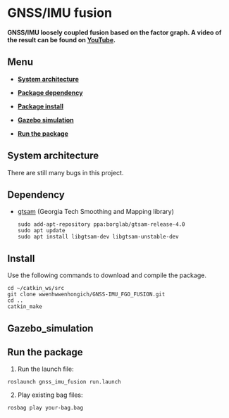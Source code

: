 # GNSS/IMU fusion

**GNSS/IMU loosely coupled fusion based on the factor graph. A video of the result can be found on [YouTube](https://youtu.be/xn7mffXxrPo).**


## Menu

  - [**System architecture**](#system-architecture)

  - [**Package dependency**](#dependency)

  - [**Package install**](#install)
  
  - [**Gazebo simulation**](#Gazebo_simulation)

  - [**Run the package**](#run-the-package)

## System architecture
   There are still many bugs in this project.

## Dependency

- [gtsam](https://gtsam.org/get_started/) (Georgia Tech Smoothing and Mapping library)
  ```
  sudo add-apt-repository ppa:borglab/gtsam-release-4.0
  sudo apt update
  sudo apt install libgtsam-dev libgtsam-unstable-dev
  ```

## Install

Use the following commands to download and compile the package.

```
cd ~/catkin_ws/src
git clone wwenhwwenhongich/GNSS-IMU_FGO_FUSION.git
cd ..
catkin_make
```

## Gazebo_simulation


## Run the package

1. Run the launch file:
```
roslaunch gnss_imu_fusion run.launch
```

2. Play existing bag files:
```
rosbag play your-bag.bag 
```

